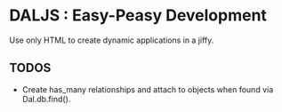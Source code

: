 # DALJS : Easy-Peasy Development

Use only HTML to create dynamic applications in a jiffy.

## TODOS
- Create has_many relationships and attach to objects when found via Dal.db.find().